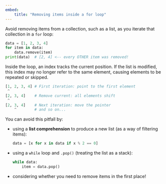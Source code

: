 ```yaml
---
embed:
    title: "Removing items inside a for loop"
---
```

Avoid removing items from a collection, such as a list, as you iterate that collection in a `for` loop:
```py
data = [1, 2, 3, 4]
for item in data:
    data.remove(item)
print(data)  # [2, 4] <-- every OTHER item was removed!
```
Inside the loop, an index tracks the current position. If the list is modified, this index may no longer refer to the same element, causing elements to be repeated or skipped.
```py
[1, 2, 3, 4] # First iteration: point to the first element
 ^
[2, 3, 4]    # Remove current: all elements shift
 ^
[2, 3, 4]    # Next iteration: move the pointer
    ^        # and so on...
```
You can avoid this pitfall by:
- using a **list comprehension** to produce a new list (as a way of filtering items):
  ```py
  data = [x for x in data if x % 2 == 0]
  ```
- using a `while` loop and `.pop()` (treating the list as a stack):
  ```py
  while data:
      item = data.pop()
  ```
- considering whether you need to remove items in the first place!
